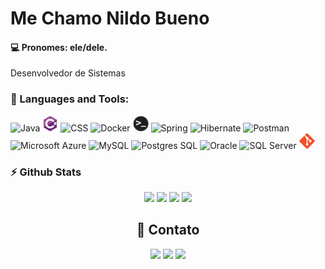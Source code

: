 #  Me Chamo Nildo Bueno
  
#### 💻 Pronomes: ele/dele. 
Desenvolvedor de Sistemas

### 🚀 Languages and Tools:</summary>
<p align="left">
<img  width="25" height="25" src="https://www.vectorlogo.zone/logos/java/java-icon.svg" title="Java" alt="Java" /></code>
<img  width="25" height="25" src="https://raw.githubusercontent.com/devicons/devicon/master/icons/csharp/csharp-original.svg" title="C#" alt="C#" /></code>
<img width="25" height="25" src="https://github.com/leandrocgsi/leandrocgsi/blob/main/svg_logos/css_logo.png" title="CSS" alt="CSS"/></code>
<img height="25" src="https://raw.githubusercontent.com/leandrocgsi/leandrocgsi/2331dded51784b78b8b66fd83037b2f2e28943e3/svg_logos/docker_logo.svg" title="Docker" alt="Docker"/></code>
<img height="25" src="https://raw.githubusercontent.com/github/explore/80688e429a7d4ef2fca1e82350fe8e3517d3494d/topics/terminal/terminal.png" title="Terminal" alt="Terminal"/></code>
<img width="25" height="25" src="https://www.vectorlogo.zone/logos/springio/springio-icon.svg" title="Spring" alt="Spring" /></code>
<img width="25" height="25" src="https://www.vectorlogo.zone/logos/hibernate/hibernate-icon.svg" title="Hibernate" alt="Hibernate" /></code>
<img width="25" height="25" src="https://www.vectorlogo.zone/logos/getpostman/getpostman-icon.svg" title="Postman" alt="Postman" /></code>
<img width="25" height="25" src="https://www.vectorlogo.zone/logos/microsoft_azure/microsoft_azure-icon.svg" title="Microsoft Azure" alt="Microsoft Azure" /></code>
<img width="25" height="25" src="https://www.vectorlogo.zone/logos/mysql/mysql-icon.svg" title="MySQL" alt="MySQL"/></code>
<img width="25" height="25" src="https://www.vectorlogo.zone/logos/postgresql/postgresql-icon.svg" title="Postgres SQL" alt="Postgres SQL"/></code>
<img width="25" height="25" src="https://www.vectorlogo.zone/logos/oracle/oracle-icon.svg" title="Oracle" alt="Oracle"/></code>
<img width="22" height="25" src="https://github.com/leandrocgsi/leandrocgsi/blob/main/svg_logos/microsoft-sql-server.png" title="SQL Server" alt="SQL Server"/></code>
<img height="25" src="https://raw.githubusercontent.com/devicons/devicon/master/icons/git/git-original.svg" title="GIT" alt="GIT"/></code>
</p>

### ⚡ Github Stats</b></summary>
<div align="center">
<img height="180em"  src="https://github-readme-stats.vercel.app/api/top-langs/?username=nbcf&layout=compact&theme=dracula"/>
<img height="180em"  src="https://github-readme-stats.vercel.app/api/top-langs/?username=nbcf&show_icons=true&hide_border=true&layout=compact&langs_count=&theme=dracula"/>	
<img height="180em"  src="https://github-readme-stats.vercel.app/api?username=nbcf&show_icons=true&hide_border=true&count_private=true&include_all_commits=true&&theme=dracula"/>
<img height="180em"  src="https://github-readme-streak-stats.herokuapp.com/?user=nbcf&show_icons=true&hide_border=true&count_private=true&include_all_commits=true&theme=dracula"/>


## 📱 Contato  
<div>
 <a href = "mailto:nildobueno@gmail.com"><img src="https://img.shields.io/badge/-Gmail-%23333?style=for-the-badge&logo=gmail&logoColor=white" target="_blank"></a>
  <a href = "mailto:nildobueno@hotmail.com"><img src="https://img.shields.io/badge/-Hotmail-%23333?style=for-the-badge&logo=hotmail&logoColor=white" target="_blank"></a>
  <a href="https://www.linkedin.com/in/nildo-bueno-271464167" target="_blank"><img src="https://img.shields.io/badge/-LinkedIn-%230077B5?style=for-the-badge&logo=linkedin&logoColor=white" target="_blank"></a> 
</div>
